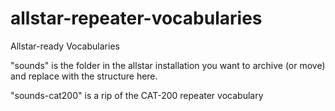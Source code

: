 # allstar-repeater-vocabularies
Allstar-ready Vocabularies

"sounds" is the folder in the allstar installation you want to archive (or move) and replace with the structure here.

"sounds-cat200" is a rip of the CAT-200 repeater vocabulary